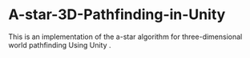 # A-star-3D-Pathfinding-in-Unity
This is an implementation of the a-star algorithm for three-dimensional world pathfinding Using Unity .

